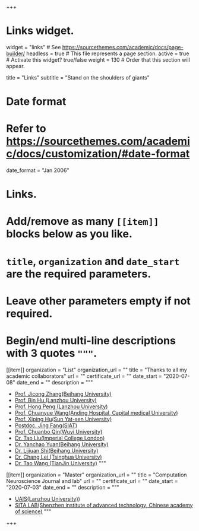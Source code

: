 +++
# Links widget.
widget = "links"  # See https://sourcethemes.com/academic/docs/page-builder/
headless = true  # This file represents a page section.
active = true  # Activate this widget? true/false
weight = 130  # Order that this section will appear.

title = "Links"
subtitle = "Stand on the shoulders of giants"

# Date format
#   Refer to https://sourcethemes.com/academic/docs/customization/#date-format
date_format = "Jan 2006"

# Links.
#   Add/remove as many `[[item]]` blocks below as you like.
#   `title`, `organization` and `date_start` are the required parameters.
#   Leave other parameters empty if not required.
#   Begin/end multi-line descriptions with 3 quotes `"""`.

[[item]]
  organization = "List"
  organization_url = ""
  title = "Thanks to all my academic collaborators"
  url = ""
  certificate_url = ""
  date_start = "2020-07-08"
  date_end = ""
  description = """
  * [Prof. Jicong Zhang(Beihang University)]([http://www.moltemplate.org/](https://shi.buaa.edu.cn/zhangjicong/zh_CN/index.htm))
  * [Prof. Bin Hu (Lanzhou University)](http://uais.lzu.edu.cn/?p=902)
  * [Prof. Hong Peng (Lanzhou University)](http://uais.lzu.edu.cn/?p=902)
  * [Prof. Chuanyue Wang(Anding Hospital, Capital medical University)](https://www.bjad.com.cn/Html/Doctors/Main/Index_193.html)
  * [Prof. Xiping Hu(Sun Yat-sen University)](https://ise.sysu.edu.cn/teacher/teacher01/1393500.htm)
  * [Postdoc. Jing Fang(SIAT)](https://www.siat.ac.cn/jgsz2016/jgdh2016/kybm2016/jcs2016/yjdy2016/rjkzyjs2016/zxtd_125522/)
  * [Prof. Chuanbo Qin(Wuyi University)](https://www.wyu.edu.cn/znzzxb/info/1408/8273.htm)
  * [Dr. Tao Liu(Imperial College London)](https://www.researchgate.net/scientific-contributions/Tao-Liu-2196996849)
  * [Dr. Yanchao Yuan(Beihang University)](https://www.researchgate.net)
  * [Dr. Lijiuan Shi(Beihang University)](https://www.semanticscholar.org/author/Lijuan-Shi/2152999717)
  * [Dr. Chang Lei (Tsinghua University)](https://www.ymhlab.com/%E7%A9%BA%E7%99%BD%E9%A0%81-4) 
  * [Dr. Tao Wang (TianJin University)](https://www.researchgate.net/profile/Tao-Wang-211) 
  """
  
  [[item]]
  organization = "Master"
  organization_url = ""
  title = "Computation Neuroscience Journal and lab"
  url = ""
  certificate_url = ""
  date_start = "2020-07-03"
  date_end = ""
  description = """
  * [UAIS(Lanzhou University)](http://uais.lzu.edu.cn/))
  * [SITA LAB(Shenzhen institute of advanced technology, Chinese academy of science)](https://www.siat.ac.cn/ptjs2016/sysypt2016/openlabs/rjkz/)
  """
  

+++
